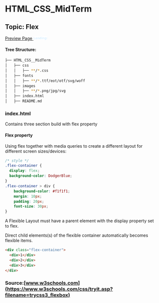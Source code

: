 # HTML_CSS_MidTerm

## Topic: Flex

[Preview Page <img src="images/Landings.svg" width="45">](https://zura-papiashvili.github.io/HTML_CSS_MidTerm/)


#### Tree Structure:
```bash
├── HTML_CSS__MidTerm
│   ├── css
│   │   ├── **/*.css
│   ├── fonts
│   │   ├── **/*.ttf/eot/otf/svg/woff
│   ├── images
│   │   ├── **/*.png/jpg/svg
│   ├── index.html
│   ├── README.md
```
### index.html
Contains three section build with flex property


#### Flex property
Using flex together with media queries to create a different layout for different screen sizes/devices:

``` css
/* style */
.flex-container {
  display: flex;
  background-color: DodgerBlue;
}
.flex-container > div {
    background-color: #f1f1f1;
    margin: 10px;
    padding: 20px;
    font-size: 30px;
}

```
A Flexible Layout must have a parent element with the display property set to flex.

Direct child elements(s) of the flexible container automatically becomes flexible items.

``` html
<div class="flex-container">
  <div>1</div>
  <div>2</div>
  <div>3</div>  
</div>
```

### Source:[www.w3schools.com](https://www.w3schools.com/css/tryit.asp?filename=trycss3_flexbox)




